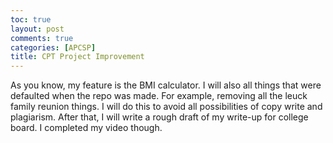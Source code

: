 ```yaml
---
toc: true
layout: post
comments: true
categories: [APCSP]
title: CPT Project Improvement
---
```


As you know, my feature is the BMI calculator. I will also all things that were defaulted when the repo was made. For example, removing all the leuck family reunion things. I will do this to avoid all possibilities of copy write and plagiarism. After that, I will write a rough draft of my write-up for college board. I completed my video though.